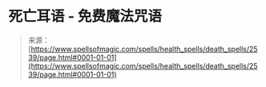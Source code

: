 <!--yml

category: 未分类

date: 2024-06-12 18:36:14

-->

# 死亡耳语 - 免费魔法咒语

> 来源：[https://www.spellsofmagic.com/spells/health_spells/death_spells/2539/page.html#0001-01-01](https://www.spellsofmagic.com/spells/health_spells/death_spells/2539/page.html#0001-01-01)
